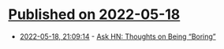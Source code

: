 # [Published on 2022-05-18](index.md)

* [2022-05-18, 21:09:14](https://news.ycombinator.com/item?id=31427696) - [Ask HN: Thoughts on Being “Boring”](https://news.ycombinator.com/item?id=31427696)
